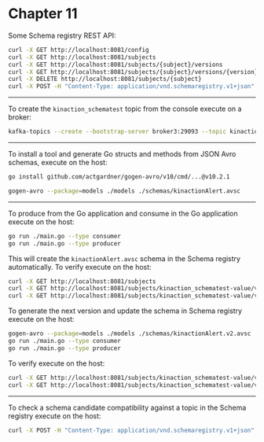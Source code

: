 # Chapter 11

Some Schema registry REST API:

```bash
curl -X GET http://localhost:8081/config
curl -X GET http://localhost:8081/subjects
curl -X GET http://localhost:8081/subjects/{subject}/versions
curl -X GET http://localhost:8081/subjects/{subject}/versions/{version}
curl -X DELETE http://localhost:8081/subjects/{subject}
curl -X POST -H "Content-Type: application/vnd.schemaregistry.v1+json"  --data '{schema JSON}' http://localhost:8081/compatibility/subjects/kinaction_schematest-value/versions/latest
```

---

To create the `kinaction_schematest` topic from the console execute on a broker:

```bash
kafka-topics --create --bootstrap-server broker3:29093 --topic kinaction_schematest --partitions 3 --replication-factor 3
```

---

To install a tool and generate Go structs and methods from JSON Avro schemas, execute on the host:

```bash
go install github.com/actgardner/gogen-avro/v10/cmd/...@v10.2.1

gogen-avro --package=models ./models ./schemas/kinactionAlert.avsc
```

---

To produce from the Go application and consume in the Go application execute on the host:

```bash
go run ./main.go --type consumer
go run ./main.go --type producer
```

This will create the `kinactionAlert.avsc` schema in the Schema registry automatically. To verify execute on the host:

```bash
curl -X GET http://localhost:8081/subjects
curl -X GET http://localhost:8081/subjects/kinaction_schematest-value/versions
curl -X GET http://localhost:8081/subjects/kinaction_schematest-value/versions/1
```

To generate the next version and update the schema in Schema registry execute on the host:

```bash
gogen-avro --package=models ./models ./schemas/kinactionAlert.v2.avsc
go run ./main.go --type consumer
go run ./main.go --type producer
```

To verify execute on the host:

```bash
curl -X GET http://localhost:8081/subjects/kinaction_schematest-value/versions
curl -X GET http://localhost:8081/subjects/kinaction_schematest-value/versions/2
```

---

To check a schema candidate compatibility against a topic in the Schema registry execute on the host:

```bash
curl -X POST -H "Content-Type: application/vnd.schemaregistry.v1+json" --data '{ "schema": "{ \"type\": \"record\", \"name\": \"Alert\", \"fields\": [{ \"name\": \"notafield\", \"type\": \"long\" } ]}" }' http://localhost:8081/compatibility/subjects/kinaction_schematest-value/versions/latest
```
